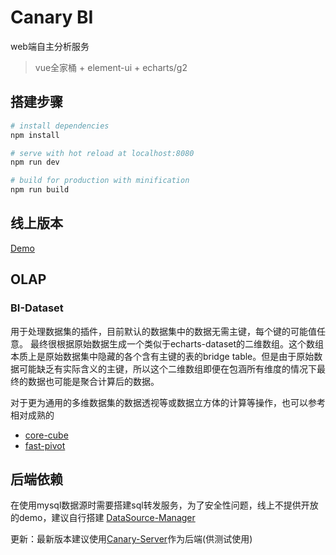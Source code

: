 # Canary BI

web端自主分析服务


> vue全家桶 + element-ui + echarts/g2

## 搭建步骤

``` bash
# install dependencies
npm install

# serve with hot reload at localhost:8080
npm run dev

# build for production with minification
npm run build

```
## 线上版本
[Demo](http://bi.canary.plus:1997)

## OLAP

### BI-Dataset
用于处理数据集的插件，目前默认的数据集中的数据无需主键，每个键的可能值任意。
最终很根据原始数据生成一个类似于echarts-dataset的二维数组。这个数组本质上是原始数据集中隐藏的各个含有主键的表的bridge table。但是由于原始数据可能缺乏有实际含义的主键，所以这个二维数组即便在包涵所有维度的情况下最终的数据也可能是聚合计算后的数据。

对于更为通用的多维数据集的数据透视等或数据立方体的计算等操作，也可以参考相对成熟的
+ [core-cube](https://github.com/ObservedObserver/cube-core)
+ [fast-pivot](https://github.com/ObservedObserver/fast-pivot)

## 后端依赖
在使用mysql数据源时需要搭建sql转发服务，为了安全性问题，线上不提供开放的demo，建议自行搭建
[DataSource-Manager](https://github.com/ObservedObserver/DataSource-Manager)

更新：最新版本建议使用[Canary-Server](https://github.com/ObservedObserver/Canary-Server)作为后端(供测试使用)